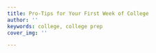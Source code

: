 ```yaml
---
title: Pro-Tips for Your First Week of College
author: ''
keywords: college, college prep
cover_img: ''

---
```

